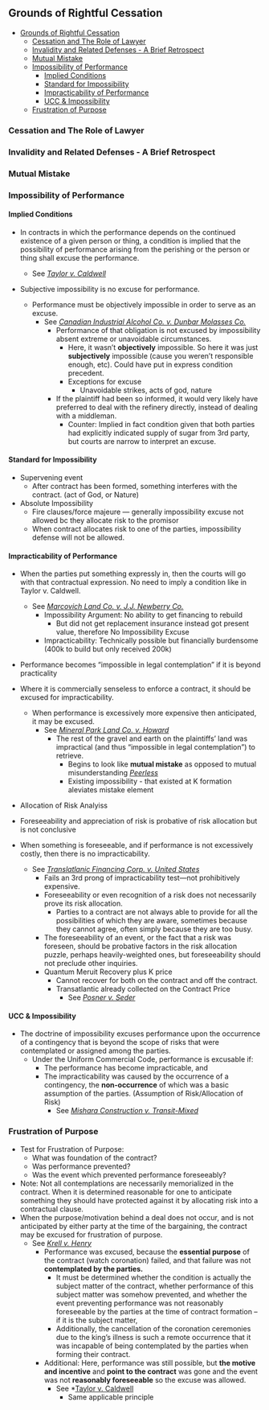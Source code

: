 ## Grounds of Rightful Cessation
<!-- TOC -->

- [Grounds of Rightful Cessation](#grounds-of-rightful-cessation)
  - [Cessation and The Role of Lawyer](#cessation-and-the-role-of-lawyer)
  - [Invalidity and Related Defenses - A Brief Retrospect](#invalidity-and-related-defenses---a-brief-retrospect)
  - [Mutual Mistake](#mutual-mistake)
  - [Impossibility of Performance](#impossibility-of-performance)
    - [Implied Conditions](#implied-conditions)
    - [Standard for Impossibility](#standard-for-impossibility)
    - [Impracticability of Performance](#impracticability-of-performance)
    - [UCC & Impossibility](#ucc--impossibility)
  - [Frustration of Purpose](#frustration-of-purpose)

<!-- /TOC -->
### Cessation and The Role of Lawyer

### Invalidity and Related Defenses - A Brief Retrospect

### Mutual Mistake

### Impossibility of Performance

#### Implied Conditions
- In contracts in which the performance depends on the continued existence of a given person or thing, a condition is implied that the possibility of performance arising from the perishing or the person or thing shall excuse the performance.
  - See *[Taylor v. Caldwell](link)*

- Subjective impossibility is no excuse for performance.
  - Performance must be objectively impossible in order to serve as an excuse.
    - See *[Canadian Industrial Alcohol Co. v. Dunbar Molasses Co.](link)*
      - Performance of that obligation is not excused by impossibility absent extreme or unavoidable circumstances.
        - Here, it wasn’t **objectively** impossible. So here it was just **subjectively** impossible (cause you weren’t responsible enough, etc). Could have put in express condition precedent. 
        - Exceptions for excuse
          - Unavoidable strikes, acts of god, nature
      - If the plaintiff had been so informed, it would very likely have preferred to deal with the refinery directly, instead of dealing with a middleman.
        - Counter: Implied in fact condition given that both parties had explicitly indicated supply of sugar from 3rd party, but courts are narrow to interpret an excuse.

#### Standard for Impossibility
- Supervening event
  - After contract has been formed, something interferes with the contract. (act of God, or Nature)
- Absolute Impossibility
  - Fire clauses/force majeure — generally impossibility excuse not allowed bc they allocate risk to the promisor
  - When contract allocates risk to one of the parties, impossibility defense will not be allowed.


#### Impracticability of Performance
- When the parties put something expressly in, then the courts will go with that contractual expression. No need to imply a condition like in Taylor v. Caldwell.
  - See *[Marcovich Land Co. v. J.J. Newberry Co.](link)*
    - Impossibility Argument: No ability to get financing to rebuild
      - But did not get replacement insurance instead got present value, therefore No Impossibility Excuse
    - Impracticability: Technically possible but financially burdensome (400k to build but only received 200k)

- Performance becomes “impossible in legal contemplation” if it is beyond practicality
- Where it is commercially senseless to enforce a contract, it should be excused for impracticability.
  - When performance is excessively more expensive then anticipated, it may be excused.
    - See *[Mineral Park Land Co. v. Howard](link)*
      - The rest of the gravel and earth on the plaintiffs’ land was impractical (and thus “impossible in legal contemplation”) to retrieve.
        - Begins to look like **mutual mistake** as opposed to mutual misunderstanding *[Peerless](link)*
        - Existing impossibility - that existed at K formation aleviates mistake element
- Allocation of Risk Analyiss
- Foreseeability and appreciation of risk is probative of risk allocation but is not conclusive
- When something is foreseeable, and if performance is not excessively costly, then there is no impracticability.
  - See *[Translatlanic Financing Corp. v. United States](link)*
    - Fails an 3rd prong of impracticability test—not prohibitively expensive.
    - Foreseeability or even recognition of a risk does not necessarily prove its risk allocation.
      - Parties to a contract are not always able to provide for all the possibilities of which they are aware, sometimes because they cannot agree, often simply because they are too busy.
    - The foreseeability of an event, or the fact that a risk was foreseen, should be probative factors in the risk allocation puzzle, perhaps heavily-weighted ones, but foreseeability should not preclude other inquiries.
    - Quantum Meruit Recovery plus K price
      - Cannot recover for both on the contract and off the contract.
      - Transatlantic already collected on the Contract Price
        - See *[Posner v. Seder](link)*

#### UCC & Impossibility
- The doctrine of impossibility excuses performance upon the occurrence of a contingency that is beyond the scope of risks that were contemplated or assigned among the parties.
  - Under the Uniform Commercial Code, performance is excusable if: 
    - The performance has become impracticable, and 
    - The impracticability was caused by the occurrence of a contingency, the **non-occurrence** of which was a basic assumption of the parties. (Assumption of Risk/Allocation of Risk)
      - See *[Mishara Construction v. Transit-Mixed](link)*



### Frustration of Purpose
- Test for Frustration of Purpose:
  - What was foundation of the contract?
  - Was performance prevented?
  - Was the event which prevented performance foreseeably?
- Note: Not all contemplations are necessarily memorialized in the contract. When it is determined reasonable for one to anticipate something they should have protected against it by allocating risk into a contractual clause.
- When the purpose/motivation behind a deal does not occur, and is not anticipated by either party at the time of the bargaining, the contract may be excused for frustration of purpose.
  - See *[Krell v. Henry](link)*
    - Performance was excused, because the **essential purpose** of the contract (watch coronation) failed, and that failure was not **contemplated by the parties.**
      - It must be determined whether the condition is actually the subject matter of the contract, whether performance of this subject matter was somehow prevented, and whether the event preventing performance was not reasonably foreseeable by the parties at the time of contract formation – if it is the subject matter,
      - Additionally, the cancellation of the coronation ceremonies due to the king’s illness is such a remote occurrence that it was incapable of being contemplated by the parties when forming their contract.
    - Additional: Here, performance was still possible, but **the motive and incentive** and **point to the contract** was gone and the event was not **reasonably foreseeable** so the excuse was allowed.
      - See *[Taylor v. Caldwell](link)
        - Same applicable principle
